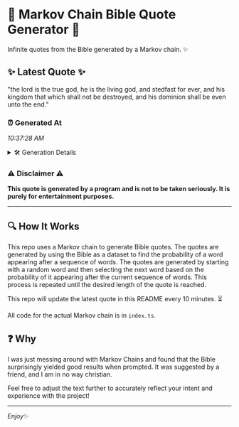 # 📖 Markov Chain Bible Quote Generator 📖

Infinite quotes from the Bible generated by a Markov chain. ✨

## ✨ Latest Quote ✨
"the lord is the true god, he is the living god, and stedfast for ever, and his kingdom that which shall not be destroyed, and his dominion shall be even unto the end."

### ⏰ Generated At
*10:37:28 AM*

<details>
    <summary>🛠️ Generation Details</summary>
    <p>
        <strong>🌱 Seed:</strong> the<br>
        <strong>🔄 Iterations:</strong> 32<br>
        <strong>📜 Context History:</strong><br>[ the ]: lord<br>[ the, lord ]: is<br>[ the, lord, is ]: the<br>[ the, lord, is, the ]: true<br>[ the, lord, is, the, true ]: god,<br>[ the, lord, is, the, true, god, ]: he<br>[ lord, is, the, true, god,, he ]: is<br>[ is, the, true, god,, he, is ]: the<br>[ the, true, god,, he, is, the ]: living<br>[ true, god,, he, is, the, living ]: god,<br>[ god,, he, is, the, living, god, ]: and<br>[ he, is, the, living, god,, and ]: stedfast<br>[ is, the, living, god,, and, stedfast ]: for<br>[ the, living, god,, and, stedfast, for ]: ever,<br>[ living, god,, and, stedfast, for, ever, ]: and<br>[ god,, and, stedfast, for, ever,, and ]: his<br>[ and, stedfast, for, ever,, and, his ]: kingdom<br>[ stedfast, for, ever,, and, his, kingdom ]: that<br>[ for, ever,, and, his, kingdom, that ]: which<br>[ ever,, and, his, kingdom, that, which ]: shall<br>[ and, his, kingdom, that, which, shall ]: not<br>[ his, kingdom, that, which, shall, not ]: be<br>[ kingdom, that, which, shall, not, be ]: destroyed,<br>[ that, which, shall, not, be, destroyed, ]: and<br>[ which, shall, not, be, destroyed,, and ]: his<br>[ shall, not, be, destroyed,, and, his ]: dominion<br>[ not, be, destroyed,, and, his, dominion ]: shall<br>[ be, destroyed,, and, his, dominion, shall ]: be<br>[ destroyed,, and, his, dominion, shall, be ]: even<br>[ and, his, dominion, shall, be, even ]: unto<br>[ his, dominion, shall, be, even, unto ]: the<br>[ dominion, shall, be, even, unto, the ]: end.<br>
    </p>
</details>

### ⚠️ Disclaimer ⚠️
**This quote is generated by a program and is not to be taken seriously. It is purely for entertainment purposes.**

---

## 🔍 How It Works

This repo uses a Markov chain to generate Bible quotes. The quotes are generated by using the Bible as a dataset to find the probability of a word appearing after a sequence of words. The quotes are generated by starting with a random word and then selecting the next word based on the probability of it appearing after the current sequence of words. This process is repeated until the desired length of the quote is reached.

This repo will update the latest quote in this README every 10 minutes. ⏳

All code for the actual Markov chain is in `index.ts`.

## ❓ Why

I was just messing around with Markov Chains and found that the Bible surprisingly yielded good results when prompted. 
It was suggested by a friend, and I am in no way christian.

Feel free to adjust the text further to accurately reflect your intent and experience with the project!

---

*Enjoy*✨
